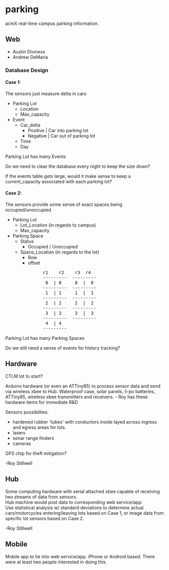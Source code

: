 parking
============

acmX real-time campus parking information.

Web
---
  - Austin Diviness
  - Andrew DeMaria

### Database Design 
#### Case 1:
The sensors just measure delta in cars
- Parking Lot
    - Location
    - Max_capacity
- Event
    - Car_delta
        - Positive | Car into parking lot
        - Negative | Car out of parking lot
    - Time
    - Day

Parking Lot has many Events

Do we need to clear the database every night to keep the size down?

If the events table gets large, would it make sense to keep a current_capacity
associated with each parking lot?

#### Case 2:
The sensors provide some sense of exact spaces being occupied/unoccupied
- Parking Lot
    - Lot_Location (in regards to campus)
    - Max_capacity
- Parking Space
    - Status
        - Occupied / Unoccupied
    - Space_Location (in regards to the lot)
        - Row
        - offset
<pre>
              r1    r2    r3  r4
              ---------  ---------
               0  | 0     0  |  0
              ---------  ---------
               1  | 1     1  |  1
              ---------  ---------
               2  | 2     2  |  2
              ---------  ---------
               3  | 3     3  |  3
              ---------  ---------
               4  | 4  
              --------- 
</pre>

Parking Lot has many Parking Spaces

Do we still need a sense of events for history tracking?

Hardware
---
CTLM lot to start?

Arduino hardware (or even an ATTiny85) to process sensor data and send via wireless xbee to Hub.
Waterproof case, solar panels, li-po batteries, ATTiny85, wireless xbee transmitters and receivers.  - Roy has these hardware items for immediate R&D

Sensors possiblities: 
- hardened rubber 'tubes' with conductors inside layed across ingress and egress areas for lots.
- lasers
- sonar range finders
- cameras

GPS chip for theft mitigation?

-Roy Stillwell


Hub
---
Some computing hardware with serial attached xbee capable of receiving two streams of data from sensors.  
Hub machine would post data to corresponding web service/app.  
Use statistical analysis w/ standard deviations to determine actual cars/motorcycles 
entering/leaving lots based on Case 1, or image data from specific lot sensors based on Case 2.

-Roy Stillwell

Mobile
---
Mobile app to tie into web service/app. iPhone or Android based.  There were at least two people interested in
doing this.


